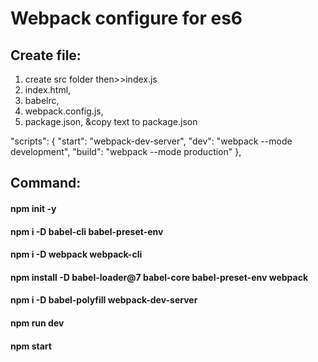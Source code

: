 # Webpack configure for es6

## Create file:
1. create src folder then>>index.js
2. index.html,
2. babelrc,
3. webpack.config.js,
4. package.json,
 &copy text to package.json

"scripts": {
      "start": "webpack-dev-server",
      "dev": "webpack --mode development",
      "build": "webpack --mode production"
},
## Command:
#### npm init -y
#### npm i -D babel-cli babel-preset-env
#### npm i -D webpack webpack-cli
#### npm install -D babel-loader@7 babel-core babel-preset-env webpack
#### npm i -D babel-polyfill webpack-dev-server

#### npm run dev
#### npm start
